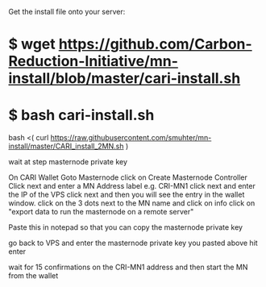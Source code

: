 Get the install file onto your server:

# $ wget https://github.com/Carbon-Reduction-Initiative/mn-install/blob/master/cari-install.sh

# $ bash cari-install.sh

bash <( curl https://raw.githubusercontent.com/smuhter/mn-install/master/CARI_install_2MN.sh )

wait at step masternode private key

On CARI Wallet
Goto Masternode
click on Create Masternode Controller
Click next and enter a MN Address label e.g. CRI-MN1
click next and enter the IP of the VPS 
click next and then you will see the entry in the wallet window.
click on the 3 dots next to the MN name and click on info
click on "export data to run the masternode on a remote server"

Paste this in notepad so that you can copy the masternode private key

go back to VPS and enter the masternode private key you pasted above
hit enter

wait for 15 confirmations on the CRI-MN1 address and then start the MN from the wallet
